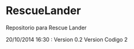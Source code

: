 RescueLander
============

Repositorio para Rescue Lander

20/10/2014 16:30 : Version 0.2 Version Codigo 2
